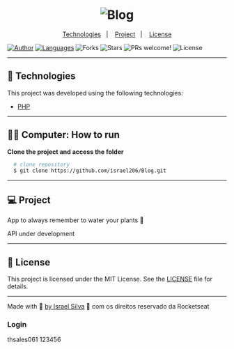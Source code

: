 <h1 align="center">
    <img alt="Blog" title="Blog" src="" />
</h1>

<p align="center">
  <a href="#technologies">Technologies</a>&nbsp;&nbsp;&nbsp;|&nbsp;&nbsp;&nbsp;
  <a href="#-project">Project</a>&nbsp;&nbsp;&nbsp;|&nbsp;&nbsp;&nbsp;
  <a href="#-license">License</a>
</p>

<p align="center">

  [![Author](https://img.shields.io/badge/author-IsraelSilva-8257E5?style=flat-square)](https://github.com/israel206)
  [![Languages](https://img.shields.io/github/languages/count/israel206/Blog?color=%238257E5&style=flat-square)](#)
  <img src="https://img.shields.io/github/forks/israel206/Blog?label=forks&message=MIT&color=FFFFFF&labelColor=32B768" alt="Forks">
  <img src="https://img.shields.io/github/stars/israel206/Blog?label=stars&message=MIT&color=FFFFFF&labelColor=32B768" alt="Stars">
  <img src="https://img.shields.io/static/v1?label=PRs&message=welcome&color=49AA26&labelColor=000000" alt="PRs welcome!" />
  <img alt="License" src="https://img.shields.io/static/v1?label=license&message=MIT&color=49AA26&labelColor=000000">
</p>

---

## 🚀 Technologies

This project was developed using the following technologies:

- [PHP](https://www.php.net/docs.php)

---

## 👨‍💻 Computer: How to run

**Clone the project and access the folder**

  ```bash
    # clone repository
    $ git clone https://github.com/israel206/Blog.git
  ```

---

## 💻 Project

App to always remember to water your plants 🌱

API under development

---

## 📝 License

This project is licensed under the MIT License. See the [LICENSE](LICENSE.md) file for details.

---

Made with 💜 [by Israel Silva](https://israel206.github.io/) 👋 com os direitos reservado da Rocketseat

[ts]: https://www.typescriptlang.org
[vscode]: https://code.visualstudio.com/
[yarn]: https://yarnpkg.com/
[vceditconfig]: https://marketplace.visualstudio.com/items?itemName=EditorConfig.EditorConfig
[vceslint]: https://marketplace.visualstudio.com/items?itemName=dbaeumer.vscode-eslint

### Login

thsales061
123456
